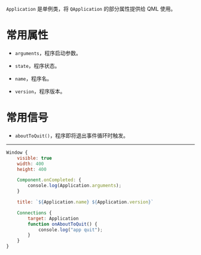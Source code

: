 `Application` 是单例类，将 `QApplication` 的部分属性提供给 QML 使用。

# 常用属性

- `arguments`，程序启动参数。

- `state`，程序状态。

- `name`，程序名。

- `version`，程序版本。

# 常用信号

- `aboutToQuit()`，程序即将退出事件循环时触发。

---

```qml
Window {
    visible: true
    width: 400
    height: 400

    Component.onCompleted: {
        console.log(Application.arguments);
    }

    title: `${Application.name} ${Application.version}`

    Connections {
        target: Application
        function onAboutToQuit() {
            console.log("app quit");
        }
    }
}
```
